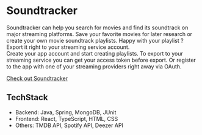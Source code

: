 # Soundtracker

Soundtracker can help you search for movies and find its soundtrack on major streaming platforms. Save your favorite movies for later research or create your own movie soundtrack playlists. Happy with your playlist ? Export it right to your streaming service account.
<br>
Create your app account and start creating playlists. To export to your streaming service you can get your access token before export. Or register to the app with one of your streaming providers right away via OAuth.

[Check out Soundtracker](https://soundtracker-xl.herokuapp.com)

## TechStack

* Backend: Java, Spring, MongoDB, JUnit
* Frontend: React, TypeScript, HTML, CSS
* Others: TMDB API, Spotify API, Deezer API
